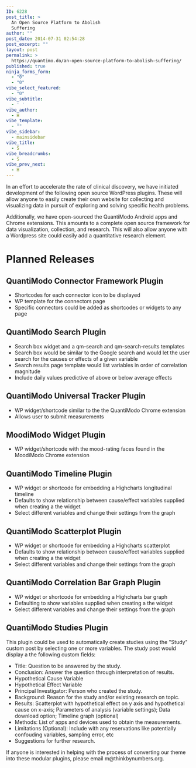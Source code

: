 ```yaml
---
ID: 6228
post_title: >
  An Open Source Platform to Abolish
  Suffering
author: ""
post_date: 2014-07-31 02:54:28
post_excerpt: ""
layout: post
permalink: >
  https://quantimo.do/an-open-source-platform-to-abolish-suffering/
published: true
ninja_forms_form:
  - "0"
  - "0"
vibe_select_featured:
  - "0"
vibe_subtitle:
  - ' '
vibe_author:
  - H
vibe_template:
  - ""
vibe_sidebar:
  - mainsidebar
vibe_title:
  - S
vibe_breadcrumbs:
  - S
vibe_prev_next:
  - H
---
```

In an effort to accelerate the rate of clinical discovery, we have initiated development of the following open source WordPress plugins. These will allow anyone to easily create their own website for collecting and visualizing data in pursuit of exploring and solving specific health problems.
<div>Additionally, we have open-sourced the QuantiModo Android apps and Chrome extensions. This amounts to a complete open source framework for data visualization, collection, and research. This will also allow anyone with a Wordpress site could easily add a quantitative research element.</div>
<h1>Planned Releases</h1>
<h2>QuantiModo Connector Framework Plugin</h2>
<ul>
	<li>Shortcodes for each connector icon to be displayed</li>
	<li>WP template for the connectors page</li>
	<li>Specific connectors could be added as shortcodes or widgets to any page</li>
</ul>
<h2>QuantiModo Search Plugin</h2>
<ul>
	<li>Search box widget and a qm-search and qm-search-results templates</li>
	<li>Search box would be similar to the Google search and would let the user search for the causes or effects of a given variable</li>
	<li>Search results page template would list variables in order of correlation magnitude</li>
	<li>Include daily values predictive of above or below average effects</li>
</ul>
<h2>QuantiModo Universal Tracker Plugin</h2>
<ul>
	<li>WP widget/shortcode similar to the the QuantiModo Chrome extension</li>
	<li>Allows user to submit measurements</li>
</ul>
<h2>MoodiModo Widget Plugin</h2>
<ul>
	<li>WP widget/shortcode with the mood-rating faces found in the MoodiModo Chrome extension</li>
</ul>
<h2>QuantiModo Timeline Plugin</h2>
<ul>
	<li>WP widget or shortcode for embedding a Highcharts longitudinal timeline</li>
	<li>Defaults to show relationship between cause/effect variables supplied when creating a the widget</li>
	<li>Select different variables and change their settings from the graph</li>
</ul>
<h2>QuantiModo Scatterplot Plugin</h2>
<ul>
	<li>WP widget or shortcode for embedding a Highcharts scatterplot</li>
	<li>Defaults to show relationship between cause/effect variables supplied when creating a the widget</li>
	<li>Select different variables and change their settings from the graph</li>
</ul>
<h2>QuantiModo Correlation Bar Graph Plugin</h2>
<ul>
	<li>WP widget or shortcode for embedding a Highcharts bar graph</li>
	<li>Defaulting to show variables supplied when creating a the widget</li>
	<li>Select different variables and change their settings from the graph</li>
</ul>
<h2>QuantiModo Studies Plugin</h2>
This plugin could be used to automatically create studies using the "Study" custom post by selecting one or more variables. The study post would display a the following custom fields:
<ul>
	<li>Title: Question to be answered by the study.</li>
	<li>Conclusion: Answer the question through interpretation of results.</li>
	<li>Hypothetical Cause Variable</li>
	<li>Hypothetical Effect Variable</li>
	<li>Principal Investigator: Person who created the study.</li>
	<li>Background: Reason for the study and/or existing research on topic.</li>
	<li>Results: Scatterplot with hypothetical effect on y axis and hypothetical cause on x-axis; Parameters of analysis (variable settings); Data download option; Timeline graph (optional)</li>
	<li>Methods: List of apps and devices used to obtain the measurements.</li>
	<li>Limitations (Optional): Include with any reservations like potentially confouding variables, sampling error, etc</li>
	<li>Suggestions for further research.</li>
</ul>
If anyone is interested in helping with the process of converting our theme into these modular plugins, please email m@thinkbynumbers.org.